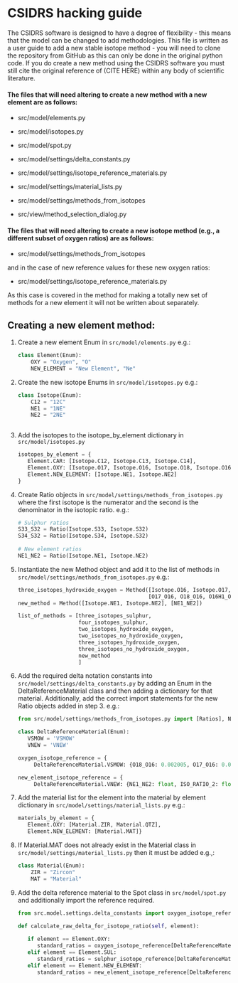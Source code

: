 # CSIDRS hacking guide

The CSIDRS software is designed to have a degree of flexibility - this means that the model can be changed to add methodologies. This file is written as a user guide to add a new stable isotope method - you will need to clone the repository from GitHub as this can only be done in the original python code. If you do create a new method using the CSIDRS software you must still cite the original reference of (CITE HERE) within any body of scientific literature.

#### The files that will need altering to create a new method with a new element are as follows:

- src/model/elements.py
- src/model/isotopes.py
- src/model/spot.py

- src/model/settings/delta_constants.py
- src/model/settings/isotope_reference_materials.py
- src/model/settings/material_lists.py
- src/model/settings/methods_from_isotopes

- src/view/method_selection_dialog.py


#### The files that will need altering to create a new isotope method (e.g., a different subset of oxygen ratios) are as follows:

- src/model/settings/methods_from_isotopes

and in the case of new reference values for these new oxygen ratios:
- src/model/settings/isotope_reference_materials.py

As this case is covered in the method for making a totally new set of methods for a new element it will not be written about separately.

## Creating a new element method:

1. Create a new element Enum in `src/model/elements.py`
e.g.: 
    ```python
   class Element(Enum):
        OXY = "Oxygen", "O"
        NEW_ELEMENT = "New Element", "Ne"
   ```
   
2. Create the new isotope Enums in `src/model/isotopes.py`
e.g.:
    ```python
   class Isotope(Enum):
        C12 = "12C"
        NE1 = "1NE"
        NE2 = "2NE"
       
    ```
3. Add the isotopes to the isotope_by_element dictionary in `src/model/isotopes.py`
   ```python
   isotopes_by_element = {
      Element.CAR: [Isotope.C12, Isotope.C13, Isotope.C14],
      Element.OXY: [Isotope.O17, Isotope.O16, Isotope.O18, Isotope.O16H1],
      Element.NEW_ELEMENT: [Isotope.NE1, Isotope.NE2]
   }
   ```

4. Create Ratio objects in `src/model/settings/methods_from_isotopes.py` where the first isotope is the numerator and the second is the denominator in the isotopic ratio. 
e.g.:
   ```python
   # Sulphur ratios
   S33_S32 = Ratio(Isotope.S33, Isotope.S32)
   S34_S32 = Ratio(Isotope.S34, Isotope.S32)
      
   # New element ratios
   NE1_NE2 = Ratio(Isotope.NE1, Isotope.NE2) 
   ```

5. Instantiate the new Method object and add it to the list of methods in `src/model/settings/methods_from_isotopes.py` e.g.:
    ```python
   three_isotopes_hydroxide_oxygen = Method([Isotope.O16, Isotope.O17, Isotope.O18, Isotope.HYD],
                                             [O17_O16, O18_O16, O16H1_O16])
   new_method = Method([Isotope.NE1, Isotope.NE2], [NE1_NE2])
   
   list_of_methods = [three_isotopes_sulphur,
                       four_isotopes_sulphur,
                       two_isotopes_hydroxide_oxygen,
                       two_isotopes_no_hydroxide_oxygen,
                       three_isotopes_hydroxide_oxygen,
                       three_isotopes_no_hydroxide_oxygen,
                       new_method
                       ]
    
    ```


5. Add the required delta notation constants into `src/model/settings/delta_constants.py` by adding an Enum in the DeltaReferenceMaterial class and then adding a dictionary for that material. Additionally, add the correct import statements for the new Ratio objects added in step 3.
e.g.:
   ```python
   from src/model/settings/methods_from_isotopes.py import [Ratios], NE1_NE2
   ```
   ```python
   class DeltaReferenceMaterial(Enum):
      VSMOW = 'VSMOW'
      VNEW = 'VNEW'
   ```
   ```python
   oxygen_isotope_reference = {
        DeltaReferenceMaterial.VSMOW: {O18_O16: 0.002005, O17_O16: 0.0003799}}
   
   new_element_isotope_reference = {
        DeltaReferenceMaterial.VNEW: {NE1_NE2: float, ISO_RATIO_2: float}}
    ```
   
6. Add the material list for the element into the material by element dictionary in `src/model/settings/material_lists.py` e.g.:
   ```python
   materials_by_element = {
      Element.OXY: [Material.ZIR, Material.QTZ],
      Element.NEW_ELEMENT: [Material.MAT]}
   ```

7. If Material.MAT does not already exist in the Material class in `src/model/settings/material_lists.py` then it must be added e.g.,:
   ```python
   class Material(Enum):
       ZIR = "Zircon"
       MAT = "Material"
   ```

8. Add the delta reference material to the Spot class in `src/model/spot.py` and additionally import the reference required.
   ```python
   from src.model.settings.delta_constants import oxygen_isotope_reference, sulphur_isotope_reference, new_element_isotope_reference
   ```
   ```python
   def calculate_raw_delta_for_isotope_ratio(self, element):
      
      if element == Element.OXY:
         standard_ratios = oxygen_isotope_reference[DeltaReferenceMaterial.VSMOW]
      elif element == Element.SUL:
         standard_ratios = sulphur_isotope_reference[DeltaReferenceMaterial.VCDT]
      elif element == Element.NEW_ELEMENT:
         standard_ratios = new_element_isotope_reference[DeltaReferenceMaterial.VNEW]
   ```
